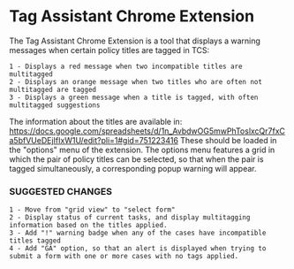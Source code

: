 #   Tag Assistant Chrome Extension
The Tag Assistant Chrome Extension is a tool that displays a warning messages when certain policy titles are tagged in TCS: 

    1 - Displays a red message when two incompatible titles are multitagged
    2 - Displays an orange message when two titles who are often not multitagged are tagged
    3 - Displays a green message when a title is tagged, with often multitagged suggestions
    
The information about the titles are available in: https://docs.google.com/spreadsheets/d/1n_AvbdwOG5mwPhToslxcQr7fxCa5bfVUeDEjIfIxW1U/edit?pli=1#gid=751223416
These should be loaded in the "options" menu of the extension. 
The options menu features a grid in which the pair of policy titles can be selected, so that when the pair is tagged simultaneously, a corresponding popup warning will appear. 

### SUGGESTED CHANGES
    1 - Move from "grid view" to "select form"
    2 - Display status of current tasks, and display multitagging information based on the titles applied.
    3 - Add "!" warning badge when any of the cases have incompatible titles tagged
    4 - Add "GA" option, so that an alert is displayed when trying to submit a form with one or more cases with no tags applied.

